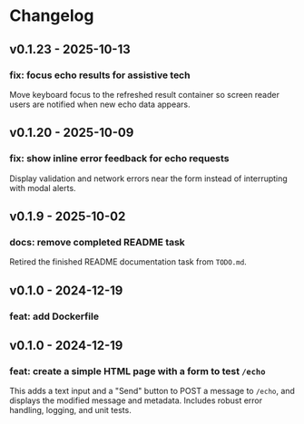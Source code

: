# Changelog

## v0.1.23 - 2025-10-13

### fix: focus echo results for assistive tech  
Move keyboard focus to the refreshed result container so screen reader users are notified when new echo data appears.

## v0.1.20 - 2025-10-09

### fix: show inline error feedback for echo requests  
Display validation and network errors near the form instead of interrupting with modal alerts.

## v0.1.9 - 2025-10-02

### docs: remove completed README task  
Retired the finished README documentation task from `TODO.md`.

## v0.1.0 - 2024-12-19

### feat: add Dockerfile 



## v0.1.0 - 2024-12-19

### feat: create a simple HTML page with a form to test `/echo`  
This adds a text input and a "Send" button to POST a message to `/echo`, and displays the modified message and metadata. Includes robust error handling, logging, and unit tests.
